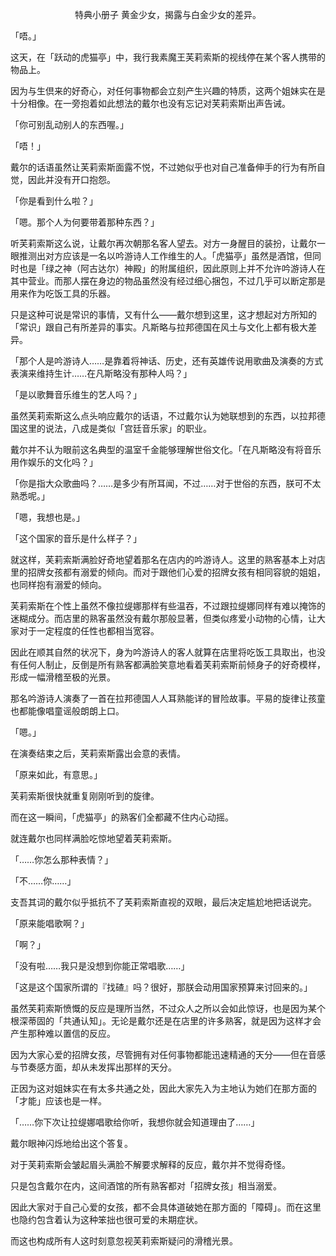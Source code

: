 <p align="center">特典小册子 黄金少女，揭露与白金少女的差异。</p>

「唔。」

这天，在「跃动的虎猫亭」中，我行我素魔王芙莉索斯的视线停在某个客人携带的物品上。

因为与生倶来的好奇心，对任何事物都会立刻产生兴趣的特质，这两个姐妹实在是十分相像。在一旁抱着如此想法的戴尔也没有忘记对芙莉索斯出声告诫。

「你可别乱动别人的东西喔。」

「唔！」

戴尔的话语虽然让芙莉索斯面露不悦，不过她似乎也对自己准备伸手的行为有所自觉，因此并没有开口抱怨。

「你是看到什么啦？」

「嗯。那个人为何要带着那种东西？」

听芙莉索斯这么说，让戴尔再次朝那名客人望去。对方一身醒目的装扮，让戴尔一眼推测出对方应该是一名以吟游诗人工作维生的人。「虎猫亭」虽然是酒馆，但同时也是「绿之神（阿古达尔）神殿」的附属组织，因此原则上并不允许吟游诗人在其中营业。而那人摆在身边的物品虽然没有经过细心捆包，不过几乎可以断定那是用来作为吃饭工具的乐器。

只是这种可说是常识的事情，又有什么——戴尔想到这里，这才想起对方所知的「常识」跟自己有所差异的事实。凡斯略与拉邦德国在风土与文化上都有极大差异。

「那个人是吟游诗人……是靠着将神话、历史，还有英雄传说用歌曲及演奏的方式表演来维持生计……在凡斯略没有那种人吗？」

「是以歌舞音乐维生的艺人吗？」

虽然芙莉索斯这么点头响应戴尔的话语，不过戴尔认为她联想到的东西，以拉邦德国这里的说法，八成是类似「宫廷音乐家」的职业。

戴尔并不认为眼前这名典型的温室千金能够理解世俗文化。「在凡斯略没有将音乐用作娱乐的文化吗？」

「你是指大众歌曲吗？……是多少有所耳闻，不过……对于世俗的东西，朕可不太熟悉呢。」

「嗯，我想也是。」

「这个国家的音乐是什么样子？」

就这样，芙莉索斯满脸好奇地望着那名在店内的吟游诗人。这里的熟客基本上对店里的招牌女孩都有溺爱的倾向。而对于跟他们心爱的招牌女孩有相同容貌的姐姐，也同样抱有溺爱的倾向。

芙莉索斯在个性上虽然不像拉缇娜那样有些温吞，不过跟拉缇娜同样有难以掩饰的迷糊成分。而店里的熟客虽然没有戴尔那般显著，但类似疼爱小动物的心情，让大家对于一定程度的任性也都相当宽容。

因此在顺其自然的状况下，身为吟游诗人的客人就算在店里将吃饭工具取出，也没有任何人制止，反倒是所有熟客都满脸笑意地看着芙莉索斯前倾身子的好奇模样，形成一幅滑稽至极的光景。

那名吟游诗人演奏了一首在拉邦德国人人耳熟能详的冒险故事。平易的旋律让孩童也都能像唱童谣般朗朗上口。

「嗯。」

在演奏结束之后，芙莉索斯露出会意的表情。

「原来如此，有意思。」

芙莉索斯很快就重复刚刚听到的旋律。

而在这一瞬间，「虎猫亭」的熟客们全都藏不住内心动摇。

就连戴尔也同样满脸吃惊地望着芙莉索斯。

「……你怎么那种表情？」

「不……你……」

支吾其词的戴尔似乎抵抗不了芙莉索斯直视的双眼，最后决定尴尬地把话说完。

「原来能唱歌啊？」

「啊？」

「没有啦……我只是没想到你能正常唱歌……」

「这是这个国家所谓的『找碴』吗？很好，那朕会动用国家预算来讨回来的。」

虽然芙莉索斯愤慨的反应是理所当然，不过众人之所以会如此惊讶，也是因为某个根深蒂固的「共通认知」。无论是戴尔还是在店里的许多熟客，就是因为这样才会产生那种难以置信的反应。

因为大家心爱的招牌女孩，尽管拥有对任何事物都能迅速精通的天分——但在音感与节奏感方面，却从未发挥出那样的天分。

正因为这对姐妹实在有太多共通之处，因此大家先入为主地认为她们在那方面的「才能」应该也是一样。

「……你下次让拉缇娜唱歌给你听，我想你就会知道理由了……」

戴尔眼神闪烁地给出这个答复。

对于芙莉索斯会皱起眉头满脸不解要求解释的反应，戴尔并不觉得奇怪。

只是包含戴尔在内，这间酒馆的所有熟客都对「招牌女孩」相当溺爱。

因此大家对于自己心爱的女孩，都不会具体道破她在那方面的「障碍」。而在这里也隐约包含着认为这种笨拙也很可爱的未期症状。

而这也构成所有人这时刻意忽视芙莉索斯疑问的滑稽光景。

